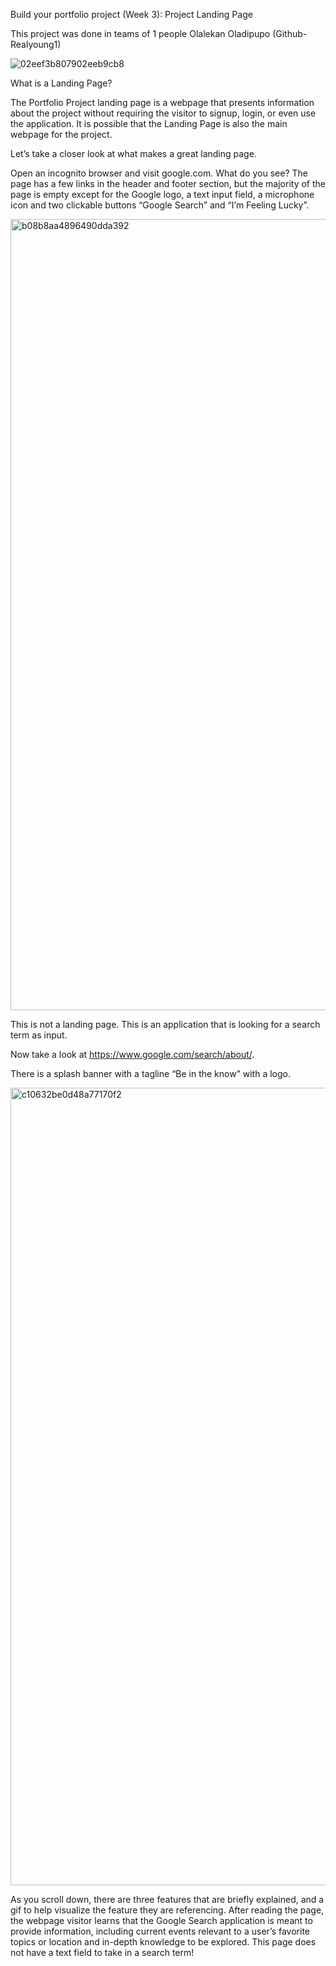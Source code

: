 Build your portfolio project (Week 3): Project Landing Page

This project was done in teams of 1 people Olalekan Oladipupo (Github- Realyoung1)

![02eef3b807902eeb9cb8](https://github.com/Realyoung1/ProjectLandingPage/assets/122838973/99799a0b-cb2f-4161-8470-179221d8ecda)

What is a Landing Page?

The Portfolio Project landing page is a webpage that presents information about the project without requiring the visitor to signup, login, or even use the application. It is possible that the Landing Page is also the main webpage for the project.

Let’s take a closer look at what makes a great landing page.

Open an incognito browser and visit google.com. What do you see? The page has a few links in the header and footer section, but the majority of the page is empty except for the Google logo, a text input field, a microphone icon and two clickable buttons “Google Search” and “I’m Feeling Lucky”.



<img width="1266" alt="b08b8aa4896490dda392" src="https://github.com/Realyoung1/ProjectLandingPage/assets/122838973/8f4020aa-7723-44a0-8d70-49da409f6578">

This is not a landing page. This is an application that is looking for a search term as input.

Now take a look at https://www.google.com/search/about/.

There is a splash banner with a tagline “Be in the know” with a logo. 


<img width="1276" alt="c10632be0d48a77170f2" src="https://github.com/Realyoung1/ProjectLandingPage/assets/122838973/3747a91e-ba0c-4055-8e11-596c01209b09">

As you scroll down, there are three features that are briefly explained, and a gif to help visualize the feature they are referencing. After reading the page, the webpage visitor learns that the Google Search application is meant to provide information, including current events relevant to a user’s favorite topics or location and in-depth knowledge to be explored. This page does not have a text field to take in a search term!
